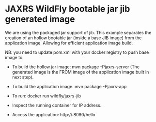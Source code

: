 # JAXRS WildFly bootable jar jib generated image

We are using the packaged jar support of jib.
This example separates the creation of an hollow bootable jar (inside a base JIB image)
from the application image. Allowing for efficient application image build.

NB: you need to update pom.xml with your docker registry to push base image to.

* To build the hollow jar image: mvn package -Pjaxrs-server
(The generated image is the FROM image of the application image built in next step).
 
* To build the application image: mvn package -Pjaxrs-app

* To run: docker run wildfly/jaxrs-jib

* Inspect the running container for IP address.

* Access the application: http://<container ip>:8080/hello
